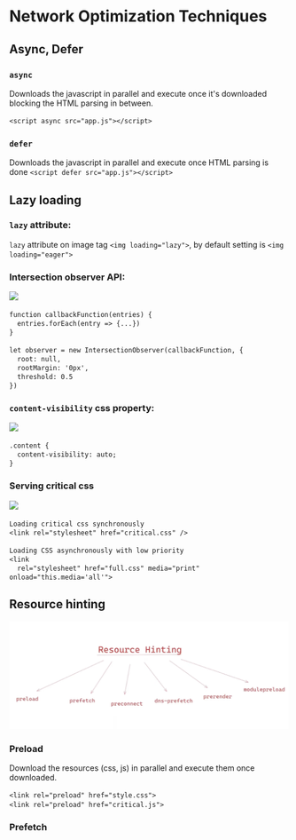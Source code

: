 # Network Optimization Techniques

## Async, Defer

### `async`

Downloads the javascript in parallel and execute once it's downloaded blocking the HTML parsing in between.

`<script async src="app.js"></script>`

### `defer`

Downloads the javascript in parallel and
execute once HTML parsing is done
`<script defer src="app.js"></script>`

## Lazy loading

### `lazy` attribute:

`lazy` attribute on image tag `<img loading="lazy">`, by default setting is `<img loading="eager">`

### Intersection observer API:

<image width="200px" src="image-3.png">

```
function callbackFunction(entries) {
  entries.forEach(entry => {...})
}

let observer = new IntersectionObserver(callbackFunction, {
  root: null,
  rootMargin: '0px',
  threshold: 0.5
})
```

### `content-visibility` css property:

<image width="300px" src="image-2.png">

```
.content {
  content-visibility: auto;
}
```

### Serving critical css

<image width="300px" src="image-4.png">

```
Loading critical css synchronously
<link rel="stylesheet" href="critical.css" />

Loading CSS asynchronously with low priority
<link
  rel="stylesheet" href="full.css" media="print" onload="this.media='all'">
```

## Resource hinting

![alt text](image-5.png)

### Preload

Download the resources (css, js) in parallel and execute them once downloaded.

`<link rel="preload" href="style.css">`
<br />
`<link rel="preload" href="critical.js">`

### Prefetch
